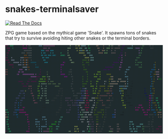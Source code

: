 # snakes-terminalsaver

[![Read The Docs](https://readthedocs.org/projects/overengineered-snakes/badge/?version=latest)](https://overengineered-snakes.readthedocs.io/en/latest/?badge=latest)

ZPG game based on the mythical game 'Snake'. It spawns tons of snakes that try to survive avoiding hiting other snakes or the
terminal borders.

![](./docs/langs/en/docs/imgs/example.gif)
